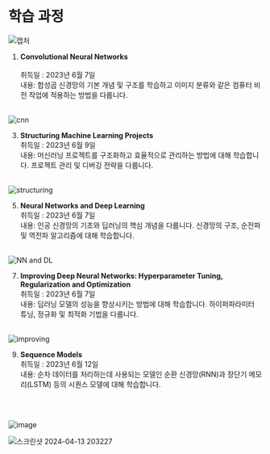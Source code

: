 # 학습 과정

![캡처](https://github.com/KKH028/Coursera_Certificates/assets/166976971/e4f581bf-6c89-49dd-833f-1c983ad1b56d)


1. **Convolutional Neural Networks**<br><br>
취득일 : 2023년 6월 7일<br>
내용: 합성곱 신경망의 기본 개념 및 구조를 학습하고 이미지 분류와 같은 컴퓨터 비전 작업에 적용하는 방법을 다룹니다.
<br><br>

![cnn](https://github.com/KKH028/Coursera_Certificates/assets/166976971/46da0160-856b-4b5f-9f7a-0346ed77053c)

3. **Structuring Machine Learning Projects**<br>
취득일 : 2023년 6월 9일<br>
내용: 머신러닝 프로젝트를 구조화하고 효율적으로 관리하는 방법에 대해 학습합니다. 프로젝트 관리 및 디버깅 전략을 다룹니다.
<br><br>

![structuring](https://github.com/KKH028/Coursera_Certificates/assets/166976971/7556e58c-fe71-4bb9-8477-a6a5e573d8fa)

5. **Neural Networks and Deep Learning**<br>
취득일 : 2023년 6월 7일<br>
내용: 인공 신경망의 기초와 딥러닝의 핵심 개념을 다룹니다. 신경망의 구조, 순전파 및 역전파 알고리즘에 대해 학습합니다.
<br><br>

![NN and DL](https://github.com/KKH028/Coursera_Certificates/assets/166976971/c3b290f3-b7b5-45b5-a421-3721b4d82af2)

7. **Improving Deep Neural Networks: Hyperparameter Tuning, Regularization and Optimization**<br>
취득일 : 2023년 6월 7일<br>
내용: 딥러닝 모델의 성능을 향상시키는 방법에 대해 학습합니다. 하이퍼파라미터 튜닝, 정규화 및 최적화 기법을 다룹니다.
<br><br>

![improving](https://github.com/KKH028/Coursera_Certificates/assets/166976971/e3320daa-1e67-4355-9093-66575473f8f5)

9. **Sequence Models**<br>
취득일 : 2023년 6월 12일<br>
내용: 순차 데이터를 처리하는데 사용되는 모델인 순환 신경망(RNN)과 장단기 메모리(LSTM) 등의 시퀀스 모델에 대해 학습합니다.<br><br>
<br>

![image](https://github.com/KKH028/Coursera_Certificates/assets/166976971/2539cb42-0c19-414e-a7cb-36fd5f748634)

![스크린샷 2024-04-13 203227](https://github.com/KKH028/Coursera_Certificates/assets/166976971/b53d1b79-cf54-430f-9912-bddc0e911f3f)

